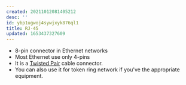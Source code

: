 ```yaml
---
created: 20211012081405212
desc: ''
id: ybp1ugwoj4sywjxyk876ql1
title: RJ-45
updated: 1653437327609
---
```

   
   
- 8-pin connector in Ethernet networks   
- Most Ethernet use only 4-pins   
- It is a [Twisted Pair](../devlog/twisted%20pair.md) cable connector.   
- You can also use it for token ring network if you've the appropriate equipment.